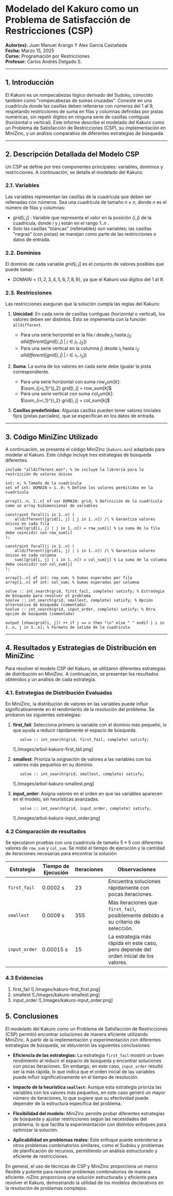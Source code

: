 # Modelado del Kakuro como un Problema de Satisfacción de Restricciones (CSP)

**Autor(es):** Juan Manuel Arango Y Alex Garcia Castañeda  
**Fecha:** Marzo 15, 2025  
**Curso:** Programación por Restricciones  
**Profesor:** Carlos Andrés Delgado S.

---

## 1. Introducción

El Kakuro es un rompecabezas lógico derivado del Sudoku, conocido también como "rompecabezas de sumas cruzadas". Consiste en una cuadrícula donde las casillas deben rellenarse con números del 1 al 9, respetando restricciones de suma en filas y columnas definidas por pistas numéricas, sin repetir dígitos en ninguna serie de casillas contiguas (horizontal o vertical). Este informe describe el modelado del Kakuro como un Problema de Satisfacción de Restricciones (CSP), su implementación en MiniZinc, y un análisis comparativo de diferentes estrategias de búsqueda.

---

## 2. Descripción Detallada del Modelo CSP

Un CSP se define por tres componentes principales: variables, dominios y restricciones. A continuación, se detalla el modelado del Kakuro:

### 2.1. Variables

Las variables representan las casillas de la cuadrícula que deben ser rellenadas con números. Sea una cuadrícula de tamaño $n \times n$, donde $n$ es el número de filas y columnas:

- $grid[i, j]$ : Variable que representa el valor en la posición $(i, j)$ de la cuadrícula, donde $i$ y $j$ están en el rango $1..n$ .
- Solo las casillas "blancas" (rellenables) son variables; las casillas "negras" (con pistas) se manejan como parte de las restricciones o datos de entrada.

### 2.2. Dominios

El dominio de cada variable $grid[i, j]$ es el conjunto de valores posibles que puede tomar:

- $DOMAIN = \{1, 2, 3, 4, 5, 6, 7, 8, 9\}$, ya que el Kakuro usa dígitos del 1 al 9.

### 2.3. Restricciones

Las restricciones aseguran que la solución cumpla las reglas del Kakuro:

1. **Unicidad**: En cada serie de casillas contiguas (horizontal o vertical), los valores deben ser distintos. Esto se implementa con la función `alldifferent`.

   - Para una serie horizontal en la fila $i$ desde $j_{1}$ hasta $j_{2}$:  
     $alldifferent([grid[i, j] \ | \ j \in j_1..j_2])$
   - Para una serie vertical en la columna $j$) desde $i_{1}$ hasta $i_{2}$:  
     $alldifferent([grid[i, j] \ | \ i \in i_1..i_2])$

2. **Suma**: La suma de los valores en cada serie debe igualar la pista correspondiente.

   - Para una serie horizontal con suma $row_sum[k]$:  
     $\sum_{j=j_1}^{j_2} grid[i, j] = row_sum[k]$
   - Para una serie vertical con suma $col_sum[k]$:  
     $\sum_{i=i_1}^{i_2} grid[i, j] = col_sum[k]$

3. **Casillas predefinidas**: Algunas casillas pueden tener valores iniciales fijos (pistas parciales), que se especifican en los datos de entrada.

---

## 3. Código MiniZinc Utilizado

A continuación, se presenta el código MiniZinc (`kakuro.mzn`) adaptado para modelar el Kakuro. Este código incluye tres estrategias de búsqueda diferentes.

```minizinc
include "alldifferent.mzn"; % Se incluye la librería para la restricción de valores únicos

int: n; % Tamaño de la cuadrícula
set of int: DOMAIN = 1..9; % Define los valores permitidos en la cuadrícula

array[1..n, 1..n] of var DOMAIN: grid; % Definición de la cuadrícula como un array bidimensional de variables

constraint forall(i in 1..n) (
    alldifferent([grid[i, j] | j in 1..n]) /\ % Garantiza valores únicos en cada fila
    sum([grid[i, j] | j in 1..n]) = row_sum[i] % La suma de la fila debe coincidir con row_sum[i]
);

constraint forall(j in 1..n) (
    alldifferent([grid[i, j] | i in 1..n]) /\ % Garantiza valores únicos en cada columna
    sum([grid[i, j] | i in 1..n]) = col_sum[j] % La suma de la columna debe coincidir con col_sum[j]
);

array[1..n] of int: row_sum; % Sumas esperadas por fila
array[1..n] of int: col_sum; % Sumas esperadas por columna

solve :: int_search(grid, first_fail, complete) satisfy; % Estrategia de búsqueda para resolver el problema
%solve :: int_search(grid, smallest, complete) satisfy; % Opción alternativa de búsqueda (comentada)
%solve :: int_search(grid, input_order, complete) satisfy; % Otra opción de búsqueda (comentada)

output [show(grid[i, j]) ++ if j == n then "\n" else " " endif | i in 1..n, j in 1..n]; % Formato de salida de la cuadrícula
```

---

## 4. Resultados y Estrategias de Distribución en MiniZinc

Para resolver el modelo CSP del Kakuro, se utilizaron diferentes estrategias de distribución en MiniZinc. A continuación, se presentan los resultados obtenidos y un análisis de cada estrategia.

### 4.1. Estrategias de Distribución Evaluadas

En MiniZinc, la distribución de valores en las variables puede influir significativamente en el rendimiento de la resolución del problema. Se probaron las siguientes estrategias:

1. **first_fail**: Selecciona primero la variable con el dominio más pequeño, lo que ayuda a reducir rápidamente el espacio de búsqueda.

   ```minizinc
      solve :: int_search(grid, first_fail, complete) satisfy;
   ```

   ![./images/arbol-kakuro-first_tail.png]

2. **smallest**: Prioriza la asignación de valores a las variables con los valores más pequeños en su dominio.

   ```minizinc
      solve :: int_search(grid, smallest, complete) satisfy;
   ```

   ![./images/arbol-kakuro-smallest.png]

3. **input_order**: Asigna valores en el orden en que las variables aparecen en el modelo, sin heurísticas avanzadas.

   ```minizinc
      solve :: int_search(grid, input_order, complete) satisfy;
   ```

   ![./images/arbol-kakuro-input_order.png]

### 4.2 Comparación de resultados

Se ejecutaron pruebas con una cuadrícula de tamaño $5 \times 5$ con diferentes valores de `row_sum` y `col_sum`. Se midió el tiempo de ejecución y la cantidad de iteraciones necesarias para encontrar la solución

| Estrategia    | Tiempo de Ejecución | Iteraciones | Observaciones                                                                         |
| ------------- | ------------------- | ----------- | ------------------------------------------------------------------------------------- |
| `first_fail`  | 0.0002 s            | 23          | Encuentra soluciones rápidamente con pocas iteraciones.                               |
| `smallest`    | 0.0009 s            | 355         | Más iteraciones que `first_fail`, posiblemente debido a su criterio de selección.     |
| `input_order` | 0.00015 s           | 15          | La estrategia más rápida en este caso, pero depende del orden inicial de los valores. |

### 4.3 Evidencias

1. first_fail
   ![./images/kakuro-first_first.png]
2. smallest
   ![./images/kakuro-smallest.png]
3. input_order
   ![./images/kakuro-input_order.png]

## 5. Conclusiones

El modelado del Kakuro como un Problema de Satisfacción de Restricciones (CSP) permitió encontrar soluciones de manera eficiente utilizando MiniZinc. A partir de la implementación y experimentación con diferentes estrategias de búsqueda, se obtuvieron las siguientes conclusiones:

- **Eficiencia de las estrategias:** La estrategia `first_fail` mostró un buen rendimiento al reducir el espacio de búsqueda y encontrar soluciones con pocas iteraciones. Sin embargo, en este caso, `input_order` resultó ser la más rápida, lo que indica que el orden inicial de las variables puede influir significativamente en el tiempo de resolución.

- **Impacto de la heurística `smallest`**: Aunque esta estrategia prioriza las variables con los valores más pequeños, en este caso generó un mayor número de iteraciones, lo que sugiere que su efectividad puede depender de la estructura específica del problema.

- **Flexibilidad del modelo:** MiniZinc permite probar diferentes estrategias de búsqueda y ajustar restricciones según las necesidades del problema, lo que facilita la experimentación con distintos enfoques para optimizar la solución.

- **Aplicabilidad en problemas reales:** Este enfoque puede extenderse a otros problemas combinatorios similares, como el Sudoku y problemas de planificación de recursos, permitiendo un análisis estructurado y eficiente de restricciones.

En general, el uso de técnicas de CSP y MiniZinc proporciona un marco flexible y potente para resolver problemas combinatorios de manera eficiente.
niZinc proporciona una solución estructurada y eficiente para resolver el Kakuro, demostrando la utilidad de los modelos declarativos en la resolución de problemas complejos.

